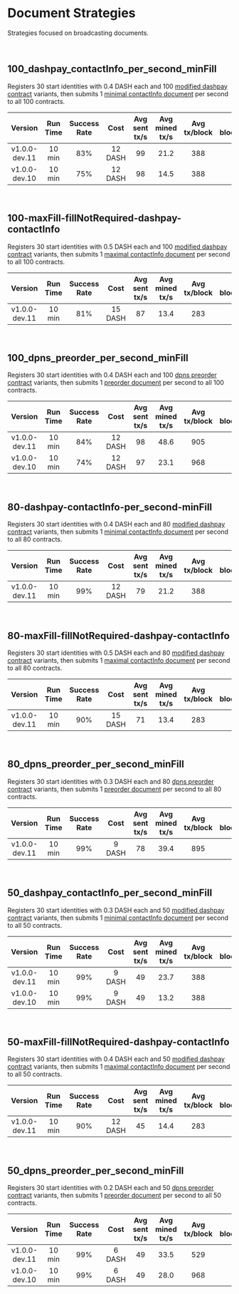 # Document Strategies
Strategies focused on broadcasting documents.

<br/>

## 100_dashpay_contactInfo_per_second_minFill
Registers 30 start identities with 0.4 DASH each and 100 [modified dashpay contract](https://github.com/dashpay/rs-platform-explorer/blob/time-based-strategy-execution/supporting_files/contract/dashpay-contract-all-mutable.json) variants, then submits 1 [minimal contactInfo document](https://github.com/dashpay/platform-strategy-tests/blob/master/documents/examples/minFill-fillNotRequired-dashpay-contactInfo.json) per second to all 100 contracts.

| Version | Run Time | Success Rate | Cost | Avg sent tx/s | Avg mined tx/s | Avg tx/block | Avg blocks/min | Attempt count | Success count | Nonce Errors | Timeout Errors | Rate limit error | Other errors |
|:----------:|:----------:|:----------:|:----------:|:----------:|:----------:|:----------:|:----------:|:----------:|:----------:|:----------:|:----------:|:----------:|:----------:|
| v1.0.0-dev.11 | 10 min | 83% | 12 DASH | 99 | 21.2 | 388 | 3.05 | 59630 | 50074 | 24 | 123 | 9404 | - |
| v1.0.0-dev.10 | 10 min | 75% | 12 DASH | 98 | 14.5 | 388 | 2.24 | 59330 | 44798 | 155 | 250 | 14125 | - |

<br/>

## 100-maxFill-fillNotRequired-dashpay-contactInfo
Registers 30 start identities with 0.5 DASH each and 100 [modified dashpay contract](https://github.com/dashpay/rs-platform-explorer/blob/time-based-strategy-execution/supporting_files/contract/dashpay-contract-all-mutable.json) variants, then submits 1 [maximal contactInfo document](https://github.com/dashpay/platform-strategy-tests/blob/master/documents/examples/maxFill-fillNotRequired-dashpay-contactInfo.json) per second to all 100 contracts.

| Version | Run Time | Success Rate | Cost | Avg sent tx/s | Avg mined tx/s | Avg tx/block | Avg blocks/min | Attempt count | Success count | Nonce Errors | Timeout Errors | Rate limit error | Other errors |
|:----------:|:----------:|:----------:|:----------:|:----------:|:----------:|:----------:|:----------:|:----------:|:----------:|:----------:|:----------:|:----------:|:----------:|
| v1.0.0-dev.11 | 10 min | 81% | 15 DASH | 87 | 13.4 | 283 | 2.85 | 52830 | 43336 | 31 | 6944 | 2519 | - |

<br/>

## 100_dpns_preorder_per_second_minFill
Registers 30 start identities with 0.4 DASH each and 100 [dpns preorder contract](https://github.com/dashpay/rs-platform-explorer/blob/time-based-strategy-execution/supporting_files/contract/dpns_contract_preorder.json) variants, then submits 1 [preorder document](https://github.com/dashpay/platform-strategy-tests/blob/master/documents/examples/dpns-preorder.json) per second to all 100 contracts.

| Version | Run Time | Success Rate | Cost | Avg sent tx/s | Avg mined tx/s | Avg tx/block | Avg blocks/min | Attempt count | Success count | Nonce Errors | Timeout Errors | Rate limit error | Other errors |
|:----------:|:----------:|:----------:|:----------:|:----------:|:----------:|:----------:|:----------:|:----------:|:----------:|:----------:|:----------:|:----------:|:----------:|
| v1.0.0-dev.11 | 10 min | 84% | 12 DASH | 98 | 48.6 | 905 | 3.25 | 59330 | 50101 | 3 | 343 | 8875 | - |
| v1.0.0-dev.10 | 10 min | 74% | 12 DASH | 97 | 23.1 | 968 | 1.45 | 58830 | 43731 | 0 | 732 | 14352 | - |

<br/>

## 80-dashpay-contactInfo-per_second-minFill
Registers 30 start identities with 0.4 DASH each and 80 [modified dashpay contract](https://github.com/dashpay/rs-platform-explorer/blob/time-based-strategy-execution/supporting_files/contract/dashpay-contract-all-mutable.json) variants, then submits 1 [minimal contactInfo document](https://github.com/dashpay/platform-strategy-tests/blob/master/documents/examples/minFill-fillNotRequired-dashpay-contactInfo.json) per second to all 80 contracts.

| Version | Run Time | Success Rate | Cost | Avg sent tx/s | Avg mined tx/s | Avg tx/block | Avg blocks/min | Attempt count | Success count | Nonce Errors | Timeout Errors | Rate limit error | Other errors |
|:----------:|:----------:|:----------:|:----------:|:----------:|:----------:|:----------:|:----------:|:----------:|:----------:|:----------:|:----------:|:----------:|:----------:|
| v1.0.0-dev.11 | 10 min | 99% | 12 DASH | 79 | 21.2 | 388 | 3.05 | 47710 | 47611 | 16 | 60 | 17 | - |

<br/>

## 80-maxFill-fillNotRequired-dashpay-contactInfo
Registers 30 start identities with 0.5 DASH each and 80 [modified dashpay contract](https://github.com/dashpay/rs-platform-explorer/blob/time-based-strategy-execution/supporting_files/contract/dashpay-contract-all-mutable.json) variants, then submits 1 [maximal contactInfo document](https://github.com/dashpay/platform-strategy-tests/blob/master/documents/examples/maxFill-fillNotRequired-dashpay-contactInfo.json) per second to all 80 contracts.

| Version | Run Time | Success Rate | Cost | Avg sent tx/s | Avg mined tx/s | Avg tx/block | Avg blocks/min | Attempt count | Success count | Nonce Errors | Timeout Errors | Rate limit error | Other errors |
|:----------:|:----------:|:----------:|:----------:|:----------:|:----------:|:----------:|:----------:|:----------:|:----------:|:----------:|:----------:|:----------:|:----------:|
| v1.0.0-dev.11 | 10 min | 90% | 15 DASH | 71 | 13.4 | 283 | 2.85 | 43150 | 38882 | 19 | 4245 | 0 | - |

<br/>

## 80_dpns_preorder_per_second_minFill
Registers 30 start identities with 0.3 DASH each and 80 [dpns preorder contract](https://github.com/dashpay/rs-platform-explorer/blob/time-based-strategy-execution/supporting_files/contract/dpns_contract_preorder.json) variants, then submits 1 [preorder document](https://github.com/dashpay/platform-strategy-tests/blob/master/documents/examples/dpns-preorder.json) per second to all 80 contracts.

| Version | Run Time | Success Rate | Cost | Avg sent tx/s | Avg mined tx/s | Avg tx/block | Avg blocks/min | Attempt count | Success count | Nonce Errors | Timeout Errors | Rate limit error | Other errors |
|:----------:|:----------:|:----------:|:----------:|:----------:|:----------:|:----------:|:----------:|:----------:|:----------:|:----------:|:----------:|:----------:|:----------:|
| v1.0.0-dev.11 | 10 min | 99% | 9 DASH | 78 | 39.4 | 895 | 2.64 | 47390 | 47138 | 2 | 317 | 45 | - |

<br/>

## 50_dashpay_contactInfo_per_second_minFill
Registers 30 start identities with 0.3 DASH each and 50 [modified dashpay contract](https://github.com/dashpay/rs-platform-explorer/blob/time-based-strategy-execution/supporting_files/contract/dashpay-contract-all-mutable.json) variants, then submits 1 [minimal contactInfo document](https://github.com/dashpay/platform-strategy-tests/blob/master/documents/examples/minFill-fillNotRequired-dashpay-contactInfo.json) per second to all 50 contracts.

| Version | Run Time | Success Rate | Cost | Avg sent tx/s | Avg mined tx/s | Avg tx/block | Avg blocks/min | Attempt count | Success count | Nonce Errors | Timeout Errors | Rate limit error | Other errors |
|:----------:|:----------:|:----------:|:----------:|:----------:|:----------:|:----------:|:----------:|:----------:|:----------:|:----------:|:----------:|:----------:|:----------:|
| v1.0.0-dev.11 | 10 min | 99% | 9 DASH | 49 | 23.7 | 388 | 3.7 | 29930 | 29900 | 0 | 29 | 0 | - |
| v1.0.0-dev.10 | 10 min | 99% | 9 DASH | 49 | 13.2 | 388 | 2.0 | 29730 | 29460 | 0 | 264 | 0 | - |

<br/>

## 50-maxFill-fillNotRequired-dashpay-contactInfo
Registers 30 start identities with 0.4 DASH each and 50 [modified dashpay contract](https://github.com/dashpay/rs-platform-explorer/blob/time-based-strategy-execution/supporting_files/contract/dashpay-contract-all-mutable.json) variants, then submits 1 [maximal contactInfo document](https://github.com/dashpay/platform-strategy-tests/blob/master/documents/examples/maxFill-fillNotRequired-dashpay-contactInfo.json) per second to all 50 contracts.

| Version | Run Time | Success Rate | Cost | Avg sent tx/s | Avg mined tx/s | Avg tx/block | Avg blocks/min | Attempt count | Success count | Nonce Errors | Timeout Errors | Rate limit error | Other errors |
|:----------:|:----------:|:----------:|:----------:|:----------:|:----------:|:----------:|:----------:|:----------:|:----------:|:----------:|:----------:|:----------:|:----------:|
| v1.0.0-dev.11 | 10 min | 90% | 12 DASH | 45 | 14.4 | 283 | 3.1 | 27630 | 25041 | 2 | 2587 | 0 | - |

<br/>

## 50_dpns_preorder_per_second_minFill
Registers 30 start identities with 0.2 DASH each and 50 [dpns preorder contract](https://github.com/dashpay/rs-platform-explorer/blob/time-based-strategy-execution/supporting_files/contract/dpns_contract_preorder.json) variants, then submits 1 [preorder document](https://github.com/dashpay/platform-strategy-tests/blob/master/documents/examples/dpns-preorder.json) per second to all 50 contracts.

| Version | Run Time | Success Rate | Cost | Avg sent tx/s | Avg mined tx/s | Avg tx/block | Avg blocks/min | Attempt count | Success count | Nonce Errors | Timeout Errors | Rate limit error | Other errors |
|:----------:|:----------:|:----------:|:----------:|:----------:|:----------:|:----------:|:----------:|:----------:|:----------:|:----------:|:----------:|:----------:|:----------:|
| v1.0.0-dev.11 | 10 min | 99% | 6 DASH | 49 | 33.5 | 529 | 3.7 | 29930 | 29906 | 0 | 24 | 0 | 0 |
| v1.0.0-dev.10 | 10 min | 99% | 6 DASH | 49 | 28.0 | 968 | 1.7 | 29630 | 29178 | 0 | 452 | 0 | - |
